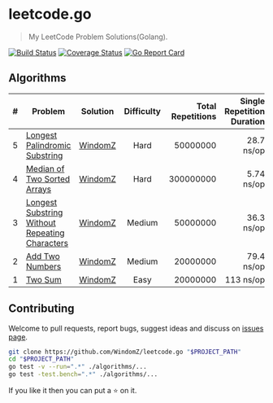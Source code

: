 # leetcode.go

> My LeetCode Problem Solutions(Golang).

[![Build Status](https://travis-ci.org/WindomZ/leetcode.go.svg?branch=master)](https://travis-ci.org/WindomZ/leetcode.go)
[![Coverage Status](https://coveralls.io/repos/github/WindomZ/leetcode.go/badge.svg?branch=master)](https://coveralls.io/github/WindomZ/leetcode.go?branch=master)
[![Go Report Card](https://goreportcard.com/badge/github.com/WindomZ/leetcode.go)](https://goreportcard.com/report/github.com/WindomZ/leetcode.go)

## Algorithms

| # | Problem | Solution | Difficulty | Total Repetitions | Single Repetition Duration |
|---| ----- | :--------: | :----------: | ----------: | ----------: |
|5|[Longest Palindromic Substring][Algorithms-5]|[WindomZ][Algorithms-5-Go]|Hard|50000000|28.7 ns/op|
|4|[Median of Two Sorted Arrays][Algorithms-4]|[WindomZ][Algorithms-4-Go]|Hard|300000000|5.74 ns/op|
|3|[Longest Substring Without Repeating Characters][Algorithms-3]|[WindomZ][Algorithms-3-Go]|Medium|50000000|36.3 ns/op|
|2|[Add Two Numbers][Algorithms-2]|[WindomZ][Algorithms-2-Go]|Medium|20000000|79.4 ns/op|
|1|[Two Sum][Algorithms-1]|[WindomZ][Algorithms-1-Go]|Easy|20000000|113 ns/op|

## Contributing

Welcome to pull requests, report bugs, suggest ideas and discuss on 
[issues page](https://github.com/WindomZ/leetcode.go/issues).

```bash
git clone https://github.com/WindomZ/leetcode.go "$PROJECT_PATH"
cd "$PROJECT_PATH"
go test -v --run=".*" ./algorithms/...
go test -test.bench=".*" ./algorithms/...
```

If you like it then you can put a :star: on it.

[Algorithms-5-Go]:algorithms/longest_palindromic_substring/longestPalindrome.go
[Algorithms-5]:https://leetcode.com/problems/longest-palindromic-substring/
[Algorithms-4-Go]:algorithms/median_of_two_sorted_arrays/findMedianSortedArrays.go
[Algorithms-4]:https://leetcode.com/problems/median-of-two-sorted-arrays/
[Algorithms-3-Go]:algorithms/longest_substring_without_repeating_characters/lengthOfLongestSubstring.go
[Algorithms-3]:https://leetcode.com/problems/longest-substring-without-repeating-characters/
[Algorithms-2-Go]:algorithms/add_two_numbers/addTwoNumbers.go
[Algorithms-2]:https://oj.leetcode.com/problems/add-two-numbers/
[Algorithms-1-Go]:algorithms/two_sum/twoSum.go
[Algorithms-1]:https://oj.leetcode.com/problems/two-sum/
